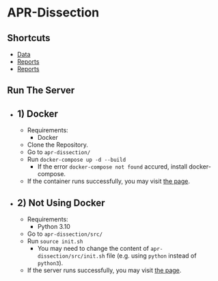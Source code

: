 # APR-Dissection

## Shortcuts
- [Data](https://github.com/APRTSM/apr-dissection/tree/main/src/dissection/data)
- [Reports](https://github.com/APRTSM/apr-dissection/blob/main/reports.md)
- [Reports](https://github.com/APRTSM/apr-dissection/blob/main/reading-list.md)

## Run The Server
- ## 1) Docker
  - Requirements:
    - Docker
  - Clone the Repository.
  - Go to `apr-dissection/`
  - Run `docker-compose up -d --build`
    - If the error `docker-compose not found` accured, install docker-compose.
  - If the container runs successfully, you may visit [the page](http://0.0.0.0:8000/dissection/).
 
- ## 2) Not Using Docker
  - Requirements:
    - Python 3.10
  - Go to `apr-dissection/src/`
  - Run `source init.sh`
    - You may need to change the content of `apr-dissection/src/init.sh` file (e.g. using `python` instead of `python3`).
  - If the server runs successfully, you may visit [the page](http://127.0.0.1:8000/dissection/).
